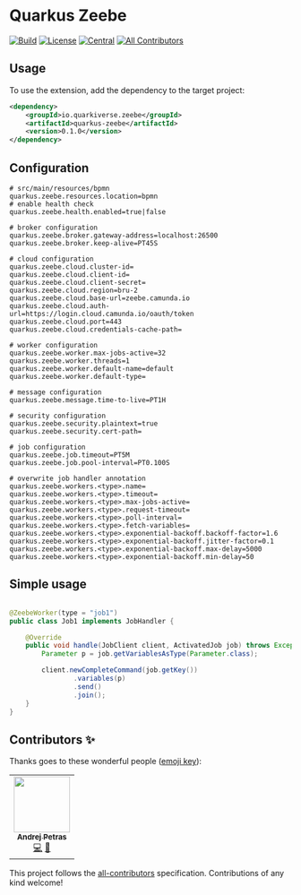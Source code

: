 # Quarkus Zeebe

<!-- ALL-CONTRIBUTORS-BADGE:START - Do not remove or modify this section -->
[![Build](https://github.com/quarkiverse/quarkus-zeebe/workflows/Build/badge.svg?branch=master)](https://github.com/quarkiverse/quarkus-zeebe/actions?query=workflow%3ABuild)
[![License](https://img.shields.io/github/license/quarkiverse/quarkus-zeebe.svg)](http://www.apache.org/licenses/LICENSE-2.0)
[![Central](https://img.shields.io/maven-central/v/io.quarkiverse.zeebe/quarkus-zeebe-parent?color=green)](https://search.maven.org/search?q=g:io.quarkiverse.zeebe%20AND%20a:quarkus-zeebe-parent)
[![All Contributors](https://img.shields.io/badge/all_contributors-1-orange.svg?style=flat-square)](#contributors-)
<!-- ALL-CONTRIBUTORS-BADGE:END -->

## Usage

To use the extension, add the dependency to the target project:

```xml
<dependency>
    <groupId>io.quarkiverse.zeebe</groupId>
    <artifactId>quarkus-zeebe</artifactId>
    <version>0.1.0</version>
</dependency>
```

## Configuration

```properties
# src/main/resources/bpmn 
quarkus.zeebe.resources.location=bpmn
# enable health check
quarkus.zeebe.health.enabled=true|false

# broker configuration
quarkus.zeebe.broker.gateway-address=localhost:26500
quarkus.zeebe.broker.keep-alive=PT45S

# cloud configuration
quarkus.zeebe.cloud.cluster-id=
quarkus.zeebe.cloud.client-id=
quarkus.zeebe.cloud.client-secret=
quarkus.zeebe.cloud.region=bru-2
quarkus.zeebe.cloud.base-url=zeebe.camunda.io
quarkus.zeebe.cloud.auth-url=https://login.cloud.camunda.io/oauth/token
quarkus.zeebe.cloud.port=443
quarkus.zeebe.cloud.credentials-cache-path=

# worker configuration
quarkus.zeebe.worker.max-jobs-active=32
quarkus.zeebe.worker.threads=1
quarkus.zeebe.worker.default-name=default
quarkus.zeebe.worker.default-type=

# message configuration
quarkus.zeebe.message.time-to-live=PT1H

# security configuration
quarkus.zeebe.security.plaintext=true
quarkus.zeebe.security.cert-path=

# job configuration
quarkus.zeebe.job.timeout=PT5M
quarkus.zeebe.job.pool-interval=PT0.100S

# overwrite job handler annotation
quarkus.zeebe.workers.<type>.name=
quarkus.zeebe.workers.<type>.timeout=
quarkus.zeebe.workers.<type>.max-jobs-active=
quarkus.zeebe.workers.<type>.request-timeout=
quarkus.zeebe.workers.<type>.poll-interval=
quarkus.zeebe.workers.<type>.fetch-variables=
quarkus.zeebe.workers.<type>.exponential-backoff.backoff-factor=1.6
quarkus.zeebe.workers.<type>.exponential-backoff.jitter-factor=0.1
quarkus.zeebe.workers.<type>.exponential-backoff.max-delay=5000
quarkus.zeebe.workers.<type>.exponential-backoff.min-delay=50
```

## Simple usage

```java

@ZeebeWorker(type = "job1")
public class Job1 implements JobHandler {

    @Override
    public void handle(JobClient client, ActivatedJob job) throws Exception {
        Parameter p = job.getVariablesAsType(Parameter.class);

        client.newCompleteCommand(job.getKey())
                .variables(p)
                .send()
                .join();
    }
}
```

## Contributors ✨

Thanks goes to these wonderful people ([emoji key](https://allcontributors.org/docs/en/emoji-key)):

<!-- ALL-CONTRIBUTORS-LIST:START - Do not remove or modify this section -->
<!-- prettier-ignore-start -->
<!-- markdownlint-disable -->
<table>
  <tr>
    <td align="center"><a href="https://www.lorislab.org"><img src="https://avatars2.githubusercontent.com/u/828045?v=4?s=100" width="100px;" alt=""/><br /><sub><b>Andrej Petras</b></sub></a><br /><a href="https://github.com/quarkiverse/quarkiverse-zeebe/commits?author=andrejpetras" title="Code">💻</a> <a href="#maintenance-andrejpetras" title="Maintenance">🚧</a></td>
  </tr>
</table>

<!-- markdownlint-restore -->
<!-- prettier-ignore-end -->

<!-- ALL-CONTRIBUTORS-LIST:END -->

This project follows the [all-contributors](https://github.com/all-contributors/all-contributors) specification.
Contributions of any kind welcome!
